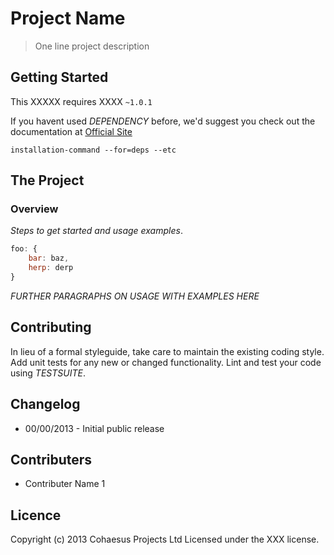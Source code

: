 Project Name
============
> One line project description

## Getting Started
This XXXXX requires XXXX `~1.0.1`

If you havent used *DEPENDENCY* before, we'd suggest you check out the documentation at [Official Site](http://foo.com)

```shell
installation-command --for=deps --etc
```

## The Project

### Overview
*Steps to get started and usage examples*.

```js
foo: {
	bar: baz,
	herp: derp
}
```

*FURTHER PARAGRAPHS ON USAGE WITH EXAMPLES HERE*

## Contributing
In lieu of a formal styleguide, take care to maintain the existing coding style. Add unit tests for any new or changed functionality. Lint and test your code using *TESTSUITE*.

## Changelog
* 00/00/2013 - Initial public release

## Contributers
* Contributer Name 1

## Licence
Copyright (c) 2013 Cohaesus Projects Ltd 
Licensed under the XXX license.	